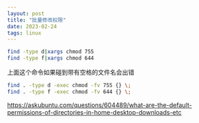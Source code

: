 ```yaml
---
layout: post
title: "批量修改权限"
date: 2023-02-24
tags: linux
---
```


```bash
find -type d|xargs chmod 755
find -type f|xargs chmod 644
```

上面这个命令如果碰到带有空格的文件名会出错


```bash
find . -type d -exec chmod -fv 755 {} \;
find . -type f -exec chmod -fv 644 {} \;
```

<https://askubuntu.com/questions/604489/what-are-the-default-permissions-of-directories-in-home-desktop-downloads-etc>